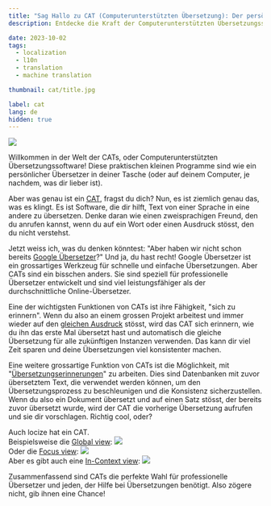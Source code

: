 ```yaml
---
title: "Sag Hallo zu CAT (Computerunterstützten Übersetzung): Der persönliche Übersetzer in deiner Tasche"
description: Entdecke die Kraft der Computerunterstützten Übersetzungssoftware (CAT) für professionelle Übersetzer und alle, die Hilfe bei Übersetzungen benötigen. CATs sind wie ein persönlicher Übersetzer, der alles im Gedächtnis behält und auf eine riesige Bibliothek von Übersetzungen zugreifen kann, wodurch deine Arbeit schneller und konsistenter wird.

date: 2023-10-02
tags:
  - localization
  - l10n
  - translation
  - machine translation

thumbnail: cat/title.jpg

label: cat
lang: de
hidden: true
---
```


![](../cat/title.jpg)

Willkommen in der Welt der CATs, oder Computerunterstützten Übersetzungssoftware! Diese praktischen kleinen Programme sind wie ein persönlicher Übersetzer in deiner Tasche (oder auf deinem Computer, je nachdem, was dir lieber ist).

Aber was genau ist ein [CAT](https://de.wikipedia.org/wiki/Computerunterst%C3%BCtzte_%C3%9Cbersetzung), fragst du dich? Nun, es ist ziemlich genau das, was es klingt. Es ist Software, die dir hilft, Text von einer Sprache in eine andere zu übersetzen. Denke daran wie einen zweisprachigen Freund, den du anrufen kannst, wenn du auf ein Wort oder einen Ausdruck stösst, den du nicht verstehst.

Jetzt weiss ich, was du denken könntest: "Aber haben wir nicht schon bereits [Google Übersetzer](../google-translate-accuracy/)?" Und ja, du hast recht! Google Übersetzer ist ein grossartiges Werkzeug für schnelle und einfache Übersetzungen. Aber CATs sind ein bisschen anders. Sie sind speziell für professionelle Übersetzer entwickelt und sind viel leistungsfähiger als der durchschnittliche Online-Übersetzer.

Eine der wichtigsten Funktionen von CATs ist ihre Fähigkeit, "sich zu erinnern". Wenn du also an einem grossen Projekt arbeitest und immer wieder auf den [gleichen Ausdruck](https://docs.locize.com/whats-inside/glossary) stösst, wird das CAT sich erinnern, wie du ihn das erste Mal übersetzt hast und automatisch die gleiche Übersetzung für alle zukünftigen Instanzen verwenden. Das kann dir viel Zeit sparen und deine Übersetzungen viel konsistenter machen.

Eine weitere grossartige Funktion von CATs ist die Möglichkeit, mit "[Übersetzungserinnerungen](https://docs.locize.com/whats-inside/translation-memory)" zu arbeiten. Dies sind Datenbanken mit zuvor übersetztem Text, die verwendet werden können, um den Übersetzungsprozess zu beschleunigen und die Konsistenz sicherzustellen. Wenn du also ein Dokument übersetzt und auf einen Satz stösst, der bereits zuvor übersetzt wurde, wird der CAT die vorherige Übersetzung aufrufen und sie dir vorschlagen. Richtig cool, oder?

Auch locize hat ein CAT.
<br />
Beispielsweise die [Global view](https://docs.locize.com/different-views/global):
![](../cat/global.webp)
<br />
Oder die [Focus view](https://docs.locize.com/different-views/focus):
![](../cat/focus.webp)
<br />
Aber es gibt auch eine [In-Context view](https://docs.locize.com/different-views/incontext):
![](../cat/incontext.webp)

Zusammenfassend sind CATs die perfekte Wahl für professionelle Übersetzer und jeden, der Hilfe bei Übersetzungen benötigt. Also zögere nicht, gib ihnen eine Chance!
